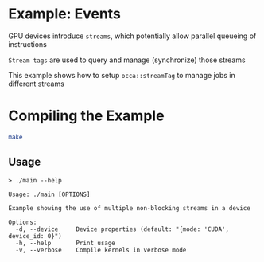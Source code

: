 # Example: Events

GPU devices introduce `streams`, which potentially allow parallel queueing of instructions

`Stream tags` are used to query and manage (synchronize) those streams

This example shows how to setup `occa::streamTag` to manage jobs in different streams

# Compiling the Example

```bash
make
```

## Usage

```
> ./main --help

Usage: ./main [OPTIONS]

Example showing the use of multiple non-blocking streams in a device

Options:
  -d, --device     Device properties (default: "{mode: 'CUDA', device_id: 0}")
  -h, --help       Print usage
  -v, --verbose    Compile kernels in verbose mode
```
